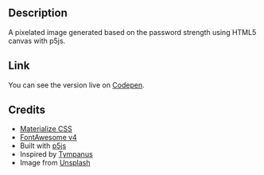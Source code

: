 ## Description
A pixelated image generated based on the password strength using HTML5 canvas with p5js.

## Link
You can see the version live on [Codepen](https://codepen.io/FlorinPop17/full/odbydZ).

## Credits
- [Materialize CSS](http://materializecss.com/)
- [FontAwesome v4](https://fontawesome.com/)
- Built with [p5js](https://p5js.org)
- Inspired by [Tympanus](https://tympanus.net/Development/PasswordStrengthVisualization/index.html)
- Image from [Unsplash](https://unsplash.com)
